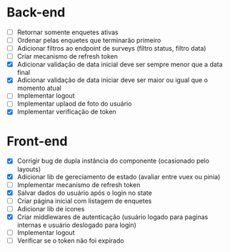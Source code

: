 # Back-end

- [ ] Retornar somente enquetes ativas
- [ ] Ordenar pelas enquetes que terminarão primeiro
- [ ] Adicionar filtros ao endpoint de surveys (filtro status, filtro data)
- [ ] Criar mecanismo de refresh token
- [x] Adicionar validação de data inicial deve ser sempre menor que a data final
- [x] Adicionar validação de data iniciar deve ser maior ou igual que o momento atual
- [ ] Implementar logout
- [ ] Implementar uplaod de foto do usuário
- [x] Implementar verificação de token

# Front-end

- [x] Corrigir bug de dupla instância do componente (ocasionado pelo layouts)
- [x] Adicionar lib de gereciamento de estado (avaliar entre vuex ou pinia)
- [ ] Implementar mecanismo de refresh token
- [x] Salvar dados do usuário após o login no state
- [ ] Criar página inicial com listagem de enquetes
- [ ] Adicionar lib de icones
- [x] Criar middlewares de autenticação (usuário logado para paginas internas e usuário deslogado para login)
- [ ] Implementar logout
- [ ] Verificar se o token não foi expirado
